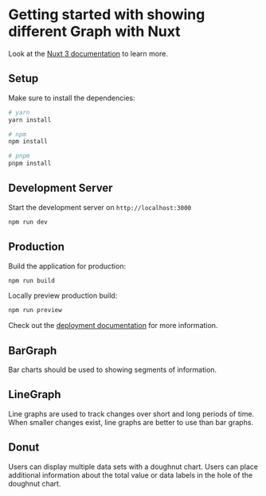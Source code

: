 # Getting started with  showing different Graph with Nuxt

Look at the [Nuxt 3 documentation](https://nuxt.com/docs/getting-started/introduction) to learn more.

## Setup

Make sure to install the dependencies:

```bash
# yarn
yarn install

# npm
npm install

# pnpm
pnpm install
```

## Development Server

Start the development server on `http://localhost:3000`

```bash
npm run dev
```

## Production

Build the application for production:

```bash
npm run build
```

Locally preview production build:

```bash
npm run preview
```

Check out the [deployment documentation](https://nuxt.com/docs/getting-started/deployment) for more information.

## BarGraph

Bar charts should be used to showing segments of information.

## LineGraph

Line graphs are used to track changes over short and long periods of time. When smaller changes exist, line graphs are better to use than bar graphs.

## Donut

Users can display multiple data sets with a doughnut chart. Users can place additional information about the total value or data labels in the hole of the doughnut chart. 
